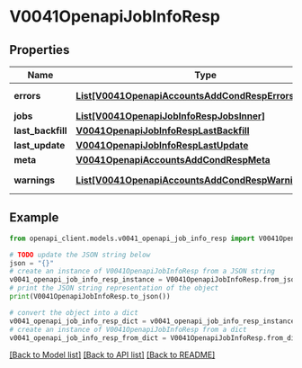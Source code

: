# V0041OpenapiJobInfoResp


## Properties

Name | Type | Description | Notes
------------ | ------------- | ------------- | -------------
**errors** | [**List[V0041OpenapiAccountsAddCondRespErrorsInner]**](V0041OpenapiAccountsAddCondRespErrorsInner.md) | Query errors | [optional] 
**jobs** | [**List[V0041OpenapiJobInfoRespJobsInner]**](V0041OpenapiJobInfoRespJobsInner.md) | List of jobs | 
**last_backfill** | [**V0041OpenapiJobInfoRespLastBackfill**](V0041OpenapiJobInfoRespLastBackfill.md) |  | 
**last_update** | [**V0041OpenapiJobInfoRespLastUpdate**](V0041OpenapiJobInfoRespLastUpdate.md) |  | 
**meta** | [**V0041OpenapiAccountsAddCondRespMeta**](V0041OpenapiAccountsAddCondRespMeta.md) |  | [optional] 
**warnings** | [**List[V0041OpenapiAccountsAddCondRespWarningsInner]**](V0041OpenapiAccountsAddCondRespWarningsInner.md) | Query warnings | [optional] 

## Example

```python
from openapi_client.models.v0041_openapi_job_info_resp import V0041OpenapiJobInfoResp

# TODO update the JSON string below
json = "{}"
# create an instance of V0041OpenapiJobInfoResp from a JSON string
v0041_openapi_job_info_resp_instance = V0041OpenapiJobInfoResp.from_json(json)
# print the JSON string representation of the object
print(V0041OpenapiJobInfoResp.to_json())

# convert the object into a dict
v0041_openapi_job_info_resp_dict = v0041_openapi_job_info_resp_instance.to_dict()
# create an instance of V0041OpenapiJobInfoResp from a dict
v0041_openapi_job_info_resp_from_dict = V0041OpenapiJobInfoResp.from_dict(v0041_openapi_job_info_resp_dict)
```
[[Back to Model list]](../README.md#documentation-for-models) [[Back to API list]](../README.md#documentation-for-api-endpoints) [[Back to README]](../README.md)


